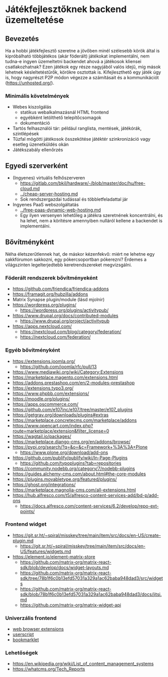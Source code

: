 # Játékfejlesztőknek backend üzemeltetése

## Bevezetés

Ha a hobbi játékfejlesztő szeretne a jövőben minél szélesebb körök által is kipróbálható többjátékos (akár föderált) játékokat implementálni, nem tudna-e ingyen üzemeltetni backendet ahová a játékosok kliensei csatlakozhatnak?
Ezen játékok egy része nagyjából valós idejű, míg mások lehetnek késleltetéstűrők, körökre osztottak is.
Kifejleszthető egy játék úgy is, hogy nagyrészt P2P módon végezze a számításait és a kommunikációt (<https://unhosted.org/>).

### Minimális követelmények

- Webes kiszolgálás
  - statikus webalkalmazásnál HTML frontend
  - egyébként letölthető telepítőcsomagok
  - dokumentáció
- Tartós felhasználói tár: például ranglista, mentések, játékórák, szintlépések
- Tűzfal mögötti játékosok összekötése játéktér szinkronizáció vagy esetleg üzenetküldés okán
- Játékszabály ellenőrzés

## Egyedi szerverként

- (Ingyenes) virtuális felhőszerveren
  - https://gitlab.com/bkil/hardware/-/blob/master/doc/hu/free-cloud.md
  - [../cheap-server-hosting.md](../cheap-server-hosting.md)
  - Sok rendszergazdai tudással és többletfeladattal jár
- Ingyenes PaaS webszolgáltatás
  - [../free-paas-dynamic-web-hosting.md](../free-paas-dynamic-web-hosting.md)
  - Egy ilyen versenyen lehetőleg a játékra szeretnének koncentrálni, és ha lehet, nem a körítésre amennyiben nulláról kellene a backendet is implementálni.

## Bővítményként

Néha életszerűtlennek hat, de máskor kézenfekvő: miért ne lehetne egy sakkfórumon sakkozni, egy pókercsoportban pókerezni?
Érdemes a világszinten legelterjedtebb keretrendszereket megvizsgálni.

### Föderált rendszerek bővítményeként

- https://github.com/friendica/friendica-addons
- https://framagit.org/hubzilla/addons
- Matrix Synapse plugin/module (lásd mjolnir)
- https://wordpress.org/plugins/
  - https://wordpress.org/plugins/activitypub/
- https://www.drupal.org/docs/contributed-modules
  - https://www.drupal.org/project/activitypub
- https://apps.nextcloud.com/
  - https://nextcloud.com/blog/category/federation/
  - https://nextcloud.com/federation/

### Egyéb bővítményként

- https://extensions.joomla.org/
  - https://github.com/joomla/rfc/pull/13
- https://www.mediawiki.org/wiki/Category:Extensions
- https://marketplace.magento.com/extensions.html
- https://addons.prestashop.com/en/2-modules-prestashop
- https://extensions.typo3.org/
- https://www.phpbb.com/extensions/
- https://moodle.org/plugins/
- https://apps.oscommerce.com/
- https://github.com/e107inc/e107/tree/master/e107_plugins
- https://getgrav.org/downloads/plugins#extras
- https://marketplace.concretecms.com/marketplace/addons
- https://www.opencart.com/index.php?route=marketplace/extension&filter_license=0
- https://wagtail.io/packages/
- https://marketplace.django-cms.org/en/addons/browse/
- https://pypi.org/search/?q=&o=&c=Framework+%3A%3A+Plone
  - https://www.plone.org/download/add-ons
- https://github.com/publify/publify/wiki/In-Page-Plugins
  - https://github.com/typoplugins?tab=repositories
- https://community.nodebb.org/category/7/nodebb-plugins
- https://guides.alchemy-cms.com/about.html#the-core-modules
- https://plugins.movabletype.org/featured/plugins/
- https://ghost.org/integrations/
- https://marketplace.magnolia-cms.com/all-extensions.html
- https://hub.alfresco.com/t5/alfresco-content-services-add/bd-p/add-ons
  - https://docs.alfresco.com/content-services/6.2/develop/repo-ext-points/

### Frontend widget

- https://git.sr.ht/~spiral/misskey/tree/main/item/src/docs/en-US/create-plugin.md
  - https://git.sr.ht/~spiral/misskey/tree/main/item/src/docs/en-US/features/widgets.md
- https://element.io/element-matrix-store
  - https://github.com/matrix-org/matrix-react-sdk/blob/develop/docs/widget-layouts.md
  - https://github.com/matrix-org/matrix-react-sdk/tree/78b1f6c0b13efd57031a329a1ac62baba948dad3/src/widgets
  - https://github.com/matrix-org/matrix-react-sdk/blob/78b1f6c0b13efd57031a329a1ac62baba948dad3/docs/jitsi.md
  - https://github.com/matrix-org/matrix-widget-api

### Univerzális frontend

- [web browser extensions](https://en.wikipedia.org/wiki/Browser_extension)
- [userscript](https://en.wikipedia.org/wiki/Userscript)
- [bookmarklet](https://en.wikipedia.org/wiki/Bookmarklet)

### Lehetőségek

- https://en.wikipedia.org/wiki/List_of_content_management_systems
- https://whatcms.org/Tech_Reports
